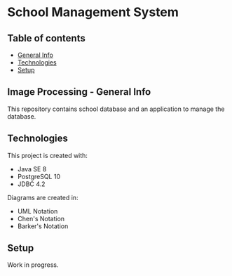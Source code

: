 # School Management System

## Table of contents
* [General Info](#image-processing---general-info)
* [Technologies](#technologies)
* [Setup](#setup)

## Image Processing - General Info
This repository contains school database and an application to manage the database.

## Technologies
This project is created with:
* Java SE 8
* PostgreSQL 10
* JDBC 4.2

Diagrams are created in:
* UML Notation
* Chen's Notation
* Barker's Notation

## Setup
Work in progress.
